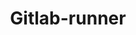---
draft: false
title: Gitlab-runner
content:
  id: gitlab-runner
  name: Gitlab-runner
  website: https://gitlab.com/
  short_description: GitLab Runner is an application that works with GitLab CI/CD to run jobs in a pipeline.
---